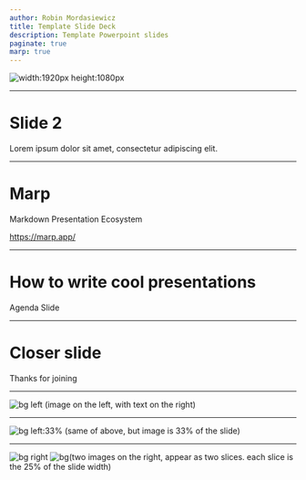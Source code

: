 ```yaml
---
author: Robin Mordasiewicz
title: Template Slide Deck
description: Template Powerpoint slides
paginate: true
marp: true
---
```


![width:1920px height:1080px](index.png)

---

# Slide 2

Lorem ipsum dolor sit amet, consectetur adipiscing elit.

---

# **Marp**

Markdown Presentation Ecosystem

https://marp.app/

---

# How to write cool presentations

Agenda Slide

---

# Closer slide

Thanks for joining

---

![bg left](https://picsum.photos/720?image=29) (image on the left, with text on the right)

---

![bg left:33%](https://picsum.photos/720?image=29) (same of above, but image is 33% of the slide)

---

![bg right](https://picsum.photos/720?image=3) 
![bg](https://picsum.photos/720?image=20)(two images on the right, appear as two slices. each slice is the 25% of the slide width)

